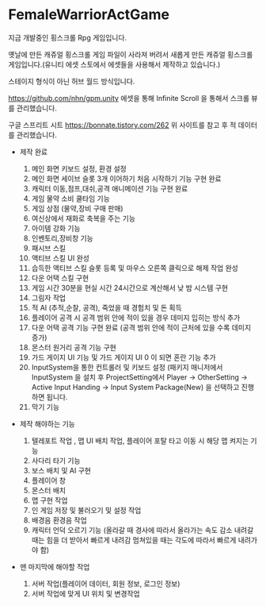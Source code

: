 # FemaleWarriorActGame

지금 개발중인 횡스크롤 Rpg 게임입니다.


옛날에 만든 캐쥬얼 횡스크롤 게임 파일이 사라져 버려서 새롭게 만든 캐쥬얼 횡스크롤 게임입니다.(유니티 에셋 스토에서 에셋들을 사용해서 제작하고 있습니다.)

스테이지 형식이 아닌 허브 월드 방식입니다.

https://github.com/nhn/gpm.unity 에셋을 통해 Infinite Scroll 을 통해서 스크롤 뷰를 관리했습니다.

구글 스프리트 시트 https://bonnate.tistory.com/262 위 사이트를 참고 후 적 데이터를 관리했습니다.

- 제작 완료
  1. 메인 화면 키보드 설정, 환경 설정
  2. 메인 화면 세이브 슬롯 3개 이어하기 처음 시작하기 기능 구현 완료
  3. 캐릭터 이동,점프,대쉬,공격 애니메이션 기능 구현 완료
  4. 게임 물약 소비 쿨타임 기능
  5. 게임 상점 (물약,장비 구매 판매)
  6. 여신상에서 재화로 축복을 주는 기능
  7. 아이템 강화 기능
  8. 인벤토리,장비창 기능
  9. 패시브 스킬
  10. 액티브 스킬 UI 완성
  11. 습득한 액티브 스킬 슬롯 등록 및 마우스 오른쪽 클릭으로 해제 작업 완성
  12. 다운 어택 스킬 구현
  13. 게임 시간 30분을 현실 시간 24시간으로 계산해서 낮 밤 시스템 구현
  14. 그림자 작업
  15. 적 AI (추적,순찰, 공격), 죽었을 때 경험치 및 돈 획득
  16. 플레이어 공격 시 공격 범위 안에 적이 있을 경우 데미지 입히는 방식 추가
  17. 다운 어택 공격 기능 구현 완료 (공격 범위 안에 적이 근처에 있을 수록 데미지 증가)
  18. 몬스터 원거리 공격 기능 구현
  19. 가드 게이지 UI 기능 및 가드 게이지 UI 0 이 되면 혼란 기능 추가
  20. InputSystem을 통한 컨트롤러 및 키보드 설정 (패키지 매니저에서 InputSystem 을 설치 후 ProjectSetting에서 Player -> OtherSetting -> Active Input Handing -> Input System Package(New) 을 선택하고 진행하면 됩니다.
  21. 막기 기능
 
- 제작 해야하는 기능
  1. 텔레포트 작업 , 맵 UI 배치 작업, 플레이어 포탈 타고 이동 시 해당 맵 켜지는 기능
  2. 사다리 타기 기능
  3. 보스 배치 및 AI 구현
  4. 플레이어 창
  5. 몬스터 배치
  6. 맵 구현 작업
  7. 인 게임 저장 및 불러오기 및 설정 작업
  8. 배경음 환경음 작업
  9. 캐릭터 언덕 오르기 기능 (올라갈 때 경사에 따라서 올라가는 속도 감소 내려갈 때는 힘을 더 받아서 빠르게 내려감 멈쳐있을 때는 각도에 따라서 빠르게 내려가야 함)


- 맨 마지막에 해야할 작업
  1. 서버 작업(플레이어 데이터, 회원 정보, 로그인 정보)
  2. 서버 작업에 맞게 UI 위치 및 변경작업 
